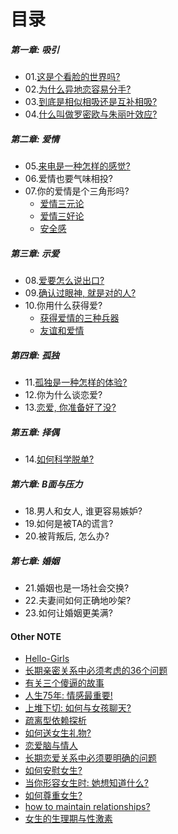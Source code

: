 # 目录

##### 第一章: 吸引

- 01.[这是个看脸的世界吗?](./这是个看脸的世界吗.html) 
- 02.[为什么异地恋容易分手?](./为什么异地恋容易分手.html) 
- 03.[到底是相似相吸还是互补相吸?](./相似相吸还是互补相吸.html) 
- 04.[什么叫做罗密欧与朱丽叶效应?](./喜欢我们得不到的人.html) 

##### 第二章: 爱情

- 05.[来电是一种怎样的感觉?](./来电是一种怎样的体验.html) 
- 06.爱情也要气味相投?
- 07.你的爱情是个三角形吗?
  - [爱情三元论](./情为何物.html) 
  - [爱情三好论](./爱情的类型.html) 
  - [安全感](./安全感.html) 

##### 第三章: 示爱

- 08.[爱要怎么说出口?](./爱要怎么说出口.html) 
- 09.[确认过眼神, 就是对的人?](./藏不住的爱.html)
- 10.你用什么获得爱?
  - [获得爱情的三种兵器](./获得爱的三种兵器.html) 
  - [友谊和爱情](./友谊和爱情.html) 

##### 第四章: 孤独

- 11.[孤独是一种怎样的体验?](./亲密与孤独.html)
- 12.你为什么谈恋爱?
- 13.[恋爱, 你准备好了没?](./恋爱前功课.html) 

##### 第五章: 择偶

- 14.[如何科学脱单?](./科学脱单指南.html) 

##### 第六章: B面与压力

- 18.男人和女人, 谁更容易嫉妒?
- 19.如何是被TA的谎言?
- 20.被背叛后, 怎么办?

##### 第七章: 婚姻

- 21.婚姻也是一场社会交换?
- 22.夫妻间如何正确地吵架?
- 23.如何让婚姻更美满?

#### Other NOTE

- [Hello-Girls](./Hello-Girls.html) 
- [长期亲密关系中必须考虑的36个问题](./36个问题.html) 
- [有关三个傻逼的故事](./傻逼的故事.html) 
- [人生75年: 情感最重要!](./人生75年.html) 
- [上堆下切: 如何与女孩聊天?](./从社会语言学看上堆下切.html) 
- [疏离型依赖探析](疏离型依赖探析-(第五次修改).html) 
- [如何送女生礼物?](./如何送女生礼物.html) 
- [恋爱脑与情人](./女生的爱情.html) 
- [长期恋爱关系中必须要明确的问题](./长期恋爱关系中的界限.html) 
- [如何安慰女生?](./如何安慰女生.html) 
- [当你形容女生时: 她想知道什么?](./形容女生.html)  
- [如何尊重女生?](./如何尊重女生.html) 
- [how to maintain relationships?](./maintainrelationships.html) 
- [女生的生理期与性激素](./女生的生理期.html) 

